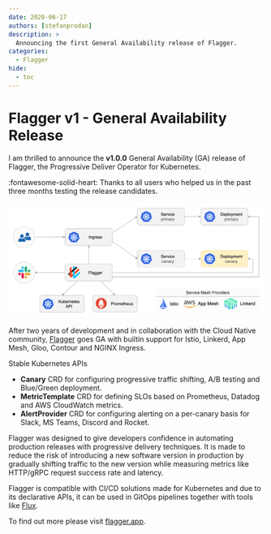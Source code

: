 ```yaml
---
date: 2020-06-17
authors: [stefanprodan]
description: >
  Announcing the first General Availability release of Flagger.
categories:
  - Flagger
hide:
  - toc
---
```


# Flagger v1 - General Availability Release

I am thrilled to announce the **v1.0.0** General Availability (GA) release of
Flagger, the Progressive Deliver Operator for Kubernetes.

:fontawesome-solid-heart: Thanks to all users who helped us in the past three months
testing the release candidates.

<!-- more -->

![Flagger](assets/flagger-v1-ga.png)

After two years of development and in collaboration with the Cloud Native
community, [Flagger](https://flagger.app) goes GA with builtin support for
Istio, Linkerd, App Mesh, Gloo, Contour and NGINX Ingress.

Stable Kubernetes APIs

- **Canary** CRD for configuring progressive traffic shifting, A/B testing and Blue/Green deployment.
- **MetricTemplate** CRD for defining SLOs based on Prometheus, Datadog and AWS CloudWatch metrics.
- **AlertProvider** CRD for configuring alerting on a per-canary basis for Slack, MS Teams, Discord and Rocket.

Flagger was designed to give developers confidence in automating production
releases with progressive delivery techniques. It is made to reduce the risk of
introducing a new software version in production by gradually shifting traffic
to the new version while measuring metrics like HTTP/gRPC request success rate and latency.

Flagger is compatible with CI/CD solutions made for Kubernetes and due to its declarative APIs,
it can be used in GitOps pipelines together with tools like [Flux](https://fluxcd.io).

To find out more please visit [flagger.app](https://flagger.app).
